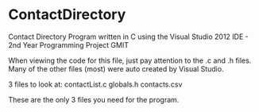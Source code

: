 ContactDirectory
================

Contact Directory Program written in C using the Visual Studio 2012 IDE - 2nd Year Programming Project GMIT


When viewing the code for this file, just pay attention to the .c and .h files.
Many of the other files (most) were auto created by Visual Studio.

3 files to look at:
contactList.c
globals.h
contacts.csv

These are the only 3 files you need for the program.
